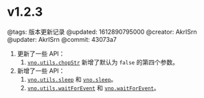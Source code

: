 # v1.2.3

@tags: 版本更新记录
@updated: 1612890795000
@creator: AkrISrn
@updater: AkrISrn
@commit: 43073a7

1. 更新了一些 API：
    1. [`vno.utils.chopStr`](/zh/api/utils.md "#h2-8") 新增了默认为 `false` 的第四个参数。
1. 新增了一些 API：
    1. [`vno.utils.sleep`](/zh/api/utils.md "#h2-9") 和 [`vno.sleep`](/zh/api/vno.md "#h2-15")。
    1. [`vno.utils.waitForEvent`](/zh/api/utils.md "#h2-16") 和 [`vno.waitForEvent`](/zh/api/vno.md "#h2-17")。
